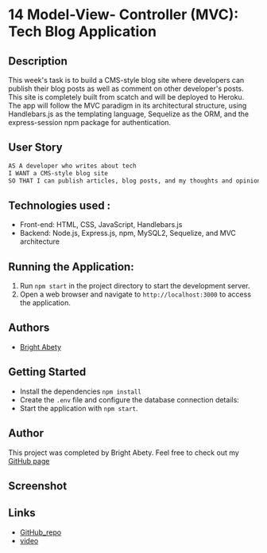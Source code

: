 # 14 Model-View- Controller (MVC): Tech Blog Application

## Description

This week's task is to build a CMS-style blog site where developers can publish their blog posts as well as comment on other developer's posts. This site is completely built from scatch and will be deployed to Heroku. The app will follow the MVC paradigm in its architectural structure, using Handlebars.js as the templating language, Sequelize as the ORM, and the express-session npm package for authentication.

## User Story

```md
AS A developer who writes about tech
I WANT a CMS-style blog site
SO THAT I can publish articles, blog posts, and my thoughts and opinions
```

## Technologies used :

- Front-end: HTML, CSS, JavaScript, Handlebars.js
- Backend: Node.js, Express.js, npm, MySQL2, Sequelize, and MVC architecture

## Running the Application:
1. Run `npm start` in the project directory to start the development server.
2. Open a web browser and navigate to `http://localhost:3000` to access the application.

## Authors
- [Bright Abety](https://github.com/kagebright)

## Getting Started

- Install the dependencies `npm install`
- Create the `.env` file and configure the database connection details:
- Start the application with `npm start`.

## Author

This project was completed by Bright Abety. Feel free to check out my [GitHub page](https://github.com/kagebright)

## Screenshot

## Links
- [GitHub_repo](https://github.com/kagebright/bright-techblog.git) 
- [video]()